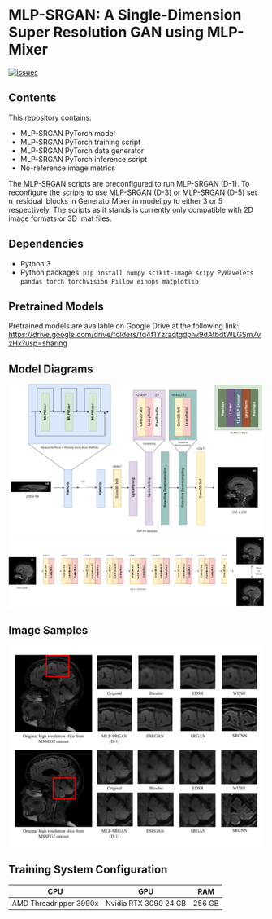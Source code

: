 # MLP-SRGAN: A Single-Dimension Super Resolution GAN using MLP-Mixer

[![issues](https://img.shields.io/github/issues-raw/IAMLAB-Ryerson/MLP-SRGAN)](https://github.com/IAMLAB-Ryerson/MLP-SRGAN/issues)

## Contents
This repository contains:
* MLP-SRGAN PyTorch model
* MLP-SRGAN PyTorch training script
* MLP-SRGAN PyTorch data generator
* MLP-SRGAN PyTorch inference script
* No-reference image metrics

The MLP-SRGAN scripts are preconfigured to run MLP-SRGAN (D-1). To reconfigure the scripts to use MLP-SRGAN (D-3) or MLP-SRGAN (D-5) set n_residual_blocks in GeneratorMixer in model.py to either 3 or 5 respectively. The scripts as it stands is currently only compatible with 2D image formats or 3D .mat files.

## Dependencies
* Python 3
* Python packages: ```pip install numpy scikit-image scipy PyWavelets pandas torch torchvision Pillow einops matplotlib```

## Pretrained Models
Pretrained models are available on Google Drive at the following link:
https://drive.google.com/drive/folders/1q4f1Yzraqtgdplw9dAtbdtWLGSm7vzHx?usp=sharing

## Model Diagrams
![Generator](images/generator.png)
![Discriminator](images/discriminator.png)

## Image Samples
![MSSEG2](images/msseg2_superres.png)

## Training System Configuration
|  CPU | GPU | RAM |
| :---: | :---: | :---: |
|  AMD Threadripper 3990x | Nvidia RTX 3090 24 GB | 256 GB |

